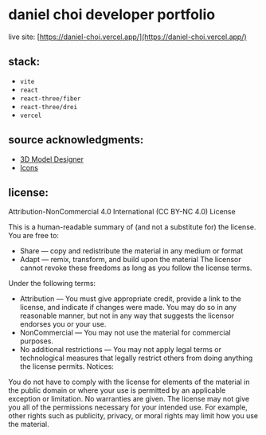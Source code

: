 # daniel choi developer portfolio
live site: [https://daniel-choi.vercel.app/](https://daniel-choi.vercel.app/)

## stack:
- `vite`
- `react`
- `react-three/fiber`
- `react-three/drei`
- `vercel`

## source acknowledgments:
- [3D Model Designer](https://twitter.com/thayumiko)
- [Icons](https://www.flaticon.com/)

## license:
Attribution-NonCommercial 4.0 International (CC BY-NC 4.0) License

This is a human-readable summary of (and not a substitute for) the license. You are free to:
- Share — copy and redistribute the material in any medium or format
- Adapt — remix, transform, and build upon the material
The licensor cannot revoke these freedoms as long as you follow the license terms.

Under the following terms:
- Attribution — You must give appropriate credit, provide a link to the license, and indicate if changes were made. You may do so in any reasonable manner, but not in any way that suggests the licensor endorses you or your use.
- NonCommercial — You may not use the material for commercial purposes.
- No additional restrictions — You may not apply legal terms or technological measures that legally restrict others from doing anything the license permits.
Notices:

You do not have to comply with the license for elements of the material in the public domain or where your use is permitted by an applicable exception or limitation.
No warranties are given. The license may not give you all of the permissions necessary for your intended use. For example, other rights such as publicity, privacy, or moral rights may limit how you use the material.

